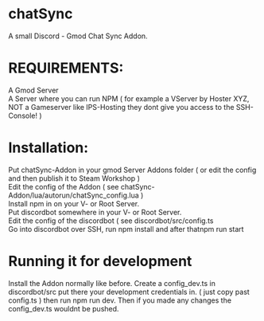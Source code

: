 # chatSync

A small Discord - Gmod Chat Sync Addon.

# REQUIREMENTS:

A Gmod Server<br/>
A Server where you can run NPM ( for example a VServer by Hoster XYZ, NOT a Gameserver like IPS-Hosting they dont give you access to the SSH-Console! )<br/>

# Installation:

Put chatSync-Addon in your gmod Server Addons folder ( or edit the config and then publish it to Steam Workshop )<br/>
Edit the config of the Addon ( see chatSync-Addon/lua/autorun/chatSync_config.lua )<br/>
Install npm in on your V- or Root Server.<br/>
Put discordbot somewhere in your V- or Root Server. <br/>
Edit the config of the discordbot ( see discordbot/src/config.ts<br/>
Go into discordbot over SSH, run npm install and after thatnpm run start


# Running it for development

Install the Addon normally like before.
Create a config_dev.ts in discordbot/src
put there your development credentials in. ( just copy past config.ts )
then run npm run dev.
Then if you made any changes the config_dev.ts wouldnt be pushed.
